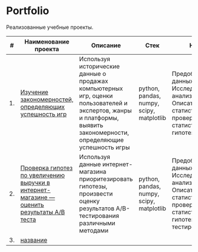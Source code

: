 # Portfolio

Реализованные учебные проекты.

| #    | Наименование проекта | Описание | Стек | Навыки |
| - | - | - | - | - |
| 1.   | [Изучение закономерностей, определяющих успешность игр](games) |Используя исторические данные о продажах компьютерных игр, оценки пользователей и экспертов, жанры и платформы, выявить закономерности, определяющие успешность игры | python, pandas, numpy, scipy, matplotlib| Предобработка данных, Исследовательский анализ, Описательная статистика, проверка статистических гипотез |
| 2.   | [Проверка гипотез по увеличению выручки в интернет-магазине — оценить результаты A/B теста](busness_solutions) |Используя данные интернет-магазина приоритезировать гипотезы, произвести оценку результатов A/B-тестирования различными методами| python, pandas, numpy, scipy, matplotlib | Предобработка данных, Исследовательский анализ, Описательная статистика, проверка статистических гипотез, А/В-тестирование |
| 3.   | [название](ссылка) |  |  ||
